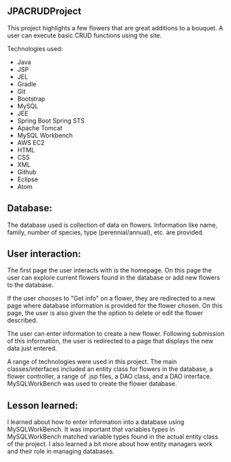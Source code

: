## JPACRUDProject

This project highlights a few flowers that are great additions to a bouquet. A user can execute basic CRUD functions using the site.

Technologies used:
* Java
* JSP  
* JEL
* Gradle
* Git
* Bootstrap
* MySQL
* JEE
* Spring Boot Spring STS
* Apache Tomcat
* MySQL Workbench
* AWS EC2
* HTML
* CSS
* XML
* Github
* Eclipse
* Atom

## Database:
The database used is collection of data on flowers. Information like name, family, number of species, type (perennial/annual), etc. are provided.

## User interaction:
The first page the user interacts with is the homepage. On this page the user can explore current flowers found in the database or add new flowers to the database.

If the user chooses to "Get info" on a flower, they are redirected to a new page where database information is provided for the flower chosen. On this page, the user is also given the the option to delete or edit the flower described.

The user can enter information to create a new flower. Following submission of this information, the user is  redirected to a page that displays the new data just entered.

A range of technologies were used in this project. The main classes/interfaces included an entity class for flowers in the database, a flower controller, a range of .jsp files, a DAO class, and a DAO interface. MySQLWorkBench was used to create the flower database.

## Lesson learned:
I learned about how to enter information into a database using MySQLWorkBench. It was important that variables types in MySQLWorkBench matched variable types found in the actual entity class of the project. I also learned a bit more about how entity managers work and their role in managing databases.  
